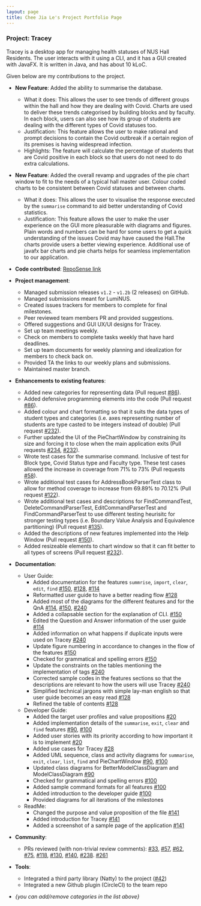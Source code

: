 ```yaml
---
layout: page
title: Chee Jia Le's Project Portfolio Page
---
```


### Project: Tracey

Tracey is a desktop app for managing health statuses of NUS Hall Residents. The user interacts with it using a CLI, and it has a GUI created with JavaFX. It is written in Java, and has about 10 kLoC.

Given below are my contributions to the project.

* **New Feature**: Added the ability to summarise the database.
  * What it does: This allows the user to see trends of different groups within the hall and how they are dealing with Covid. Charts are used to deliver these trends categorised by building blocks and by faculty. In each block, users can also see how its group of students are dealing with the different types of Covid statuses too.
  * Justification: This feature allows the user to make rational and prompt decisions to contain the Covid outbreak if a certain region of its premises is having widespread infection.
  * Highlights: The feature will calculate the percentage of students that are Covid positive in each block so that users do not need to do extra calculations.

* **New Feature**: Added the overall revamp and upgrades of the pie chart window to fit to the needs of a typical hall master user. Colour coded charts to be consistent between Covid statuses and between charts. 
  * What it does: This allows the user to visualise the response executed by the `summarise` command to aid better understanding of Covid statistics.
  * Justification: This feature allows the user to make the user experience on the GUI more pleasurable with diagrams and figures. Plain words and numbers can be hard for some users to get a quick understanding of the issues Covid may have caused the Hall.The charts provide users a better viewing experience. Additional use of javafx bar charts and pie charts helps for seamless implementation to our application.
  
* **Code contributed**: [RepoSense link](https://nus-cs2103-ay2122s2.github.io/tp-dashboard/?search=jiale-c&sort=groupTitle&sortWithin=title&timeframe=commit&mergegroup=&groupSelect=groupByRepos&breakdown=true&checkedFileTypes=docs~functional-code~test-code~other&since=2022-02-18&tabOpen=true&tabType=authorship&zFR=false&tabAuthor=jiale-c&tabRepo=AY2122S2-CS2103T-T12-3%2Ftp%5Bmaster%5D&authorshipIsMergeGroup=false&authorshipFileTypes=docs~functional-code~test-code&authorshipIsBinaryFileTypeChecked=false)

* **Project management**:
  * Managed submission releases `v1.2` - `v1.2b` (2 releases) on GitHub.
  * Managed submissions meant for LumiNUS.
  * Created issues trackers for members to complete for final milestones.
  * Peer reviewed team members PR and provided suggestions.
  * Offered suggestions and GUI UX/UI designs for Tracey.
  * Set up team meetings weekly.
  * Check on members to complete tasks weekly that have hard deadlines.
  * Set up team documents for weekly planning and idealization for members to check back on.
  * Provided TA the links to our weekly plans and submissions.
  * Maintained master branch.

* **Enhancements to existing features**:
  * Added new categories for representing data (Pull request [\#86]()).
  * Added defensive programming elements into the code (Pull request [\#86]()). 
  * Added colour and chart formatting so that it suits the data types of student types and categories (i.e. axes representing number of students are type casted to be integers instead of double) (Pull request [\#232]()).
  * Further updated the UI of the PieChartWindow by constraining its size and forcing it to close when the main application exits (Pull requests [\#234](), [\#232]()).
  * Wrote test cases for the summarise command. Inclusive of test for Block type, Covid Status type and Faculty type. These test cases allowed the increase in coverage from 71% to 73% (Pull requests [\#58]()).
  * Wrote additional test cases for AddressBookParserTest class to allow for method coverage to increase from 69.89% to 70.12% (Pull request [\#122]()).
  * Wrote additional test cases and descriptions for FindCommandTest, DeleteCommandParserTest, EditCommandParserTest and FindCommandParserTest to use different testing heurisitc for stronger testing types (i.e. Boundary Value Analysis and Equivalence partitioning) (Pull request [\#135]()).
  * Added the descriptions of new features implemented into the Help Window (Pull request [\#150]()).
  * Added resizeable elements to chart window so that it can fit better to all types of screens (Pull request [\#232]()).

* **Documentation**:
  * User Guide:
    * Added documentation for the features `summrise`, `import`, `clear`, `edit`, `find` [\#150](), [\#128](), [\#114]()
    * Reformatted user guide to have a better reading flow [\#128]()
    * Added most of the diagrams for the different features and for the QnA [\#114](), [\#150](), [\#240]()
    * Added a collapsable section for the explanation of CLI. [\#150]()
    * Edited the Question and Answer information of the user guide [\#114]()
    * Added information on what happens if duplicate inputs were used on Tracey [\#240]()
    * Update figure numbering in accordance to changes in the flow of the features [\#150]()
    * Checked for grammatical and spelling errors [\#150]()
    * Update the constraints on the tables mentioning the implementation of tags [\#240]()
    * Corrected sample codes in the features sections so that the descriptions are relevant to how the users will use Tracey [\#240]()
    * Simplified technical jargons with simple lay-man english so that user guide becomes an easy read [\#128]()
    * Refined the table of contents [\#128]()
  * Developer Guide:
    * Added the target user profiles and value propositions [\#20]()
    * Added implementation details of the `summarise`, `exit`, `clear` and `find` features [\#90](), [\#100]()
    * Added user stories with its priority according to how important it is to implement [\#20]()
    * Added use cases for Tracey [\#28]()
    * Added UML sequence, class and activity diagrams for `summarise`, `exit`, `clear`, `list`, `find` and PieChartWindow [\#90](), [\#100]()
    * Updated class diagrams for BetterModelClassDiagram and ModelClassDiagram [\#90]()
    * Checked for grammatical and spelling errors [\#100]()
    * Added sample command formats for all features [\#100]()
    * Added introduction to the developer guide [\#100]()
    * Provided diagrams for all iterations of the milestones
  * ReadMe:
    * Changed the purpose and value proposition of the file [\#141]()
    * Added introduction for Tracey [\#141]()
    * Added a screenshot of a sample page of the application [\#141]()

* **Community**:
    * PRs reviewed (with non-trivial review comments): [\#33](), [\#57](), [\#62](), [\#75](), [\#118](), [\#130](), [\#140](), [\#238](). [\#261]()

* **Tools**:
    * Integrated a third party library (Natty) to the project ([\#42]())
    * Integrated a new Github plugin (CircleCI) to the team repo

* _{you can add/remove categories in the list above}_
